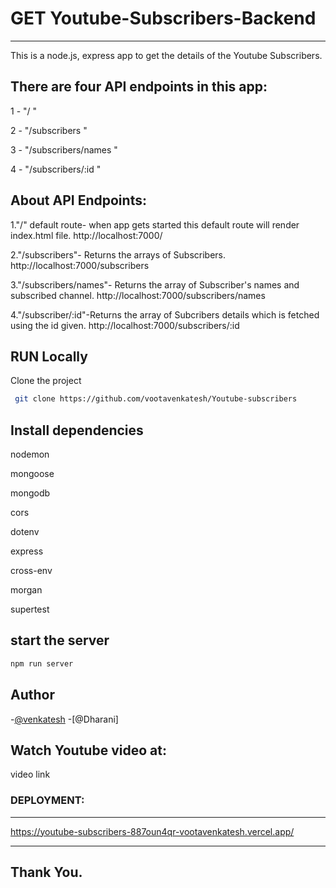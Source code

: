 # GET Youtube-Subscribers-Backend
-----------------------
This is a node.js, express app to get the details of the Youtube Subscribers.

## There are four API endpoints in this app:

1 - "/ "

2 - "/subscribers "

3 - "/subscribers/names "

4 - "/subscribers/:id "


## About API Endpoints:


1."/" default route- when app gets started this default route will render index.html file.
http://localhost:7000/

2."/subscribers"- Returns the arrays of Subscribers.
http://localhost:7000/subscribers

3."/subscribers/names"- Returns the array of Subscriber's names and subscribed channel.
http://localhost:7000/subscribers/names

4."/subscriber/:id"-Returns the array of Subcribers details which is fetched using the id given.
http://localhost:7000/subscribers/:id

## RUN Locally
Clone the project
```bash
 git clone https://github.com/vootavenkatesh/Youtube-subscribers
 ```

## Install dependencies

nodemon

mongoose

mongodb

cors

dotenv

express

cross-env

morgan

supertest

## start the server
```bash
npm run server
```
## Author
-[@venkatesh](https://github.com/vootavenkatesh)
-[@Dharani]

## Watch Youtube video at:

video link


### DEPLOYMENT:
-------

https://youtube-subscribers-887oun4qr-vootavenkatesh.vercel.app/


-----------------------------------------------------------------------------------------

## Thank You.